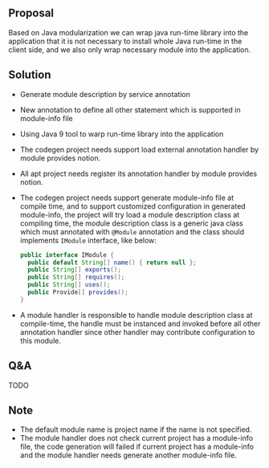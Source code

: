## Proposal

Based on Java modularization we can wrap java run-time library into the application that it is not necessary to install whole Java run-time in the client side, and we also only wrap necessary module into the application.

## Solution

*   Generate module description by service annotation
    
*   New annotation to define all other statement which is supported in module-info file
    
*   Using Java 9 tool to warp run-time library into the application
    
*   The codegen project needs support load external annotation handler by module provides notion.
    
*   All apt project needs register its annotation handler by module provides notion.
    
*   The codegen project needs support generate module-info file at compile time, and to support customized configuration in generated module-info, the project will try load a module description class at compiling time, the module description class is a generic java class which must annotated with `@Module` annotation and the class should implements `IModule` interface, like below:
    
    ```java
    public interface IModule {
      public default String[] name() { return null };
      public String[] exports();
      public String[] requires();
      public String[] uses();
      public Provide[] provides();
    }
    ```
    
*   A module handler is responsible to handle module description class at compile-time, the handle must be instanced and invoked before all other annotation handler since other handler may contribute configuration to this module.
    

## Q&A
TODO

## Note

*   The default module name is project name if the name is not specified.
*   The module handler does not check current project has a module-info file, the code generation will failed if current project has a module-info and the module handler needs generate another module-info file.